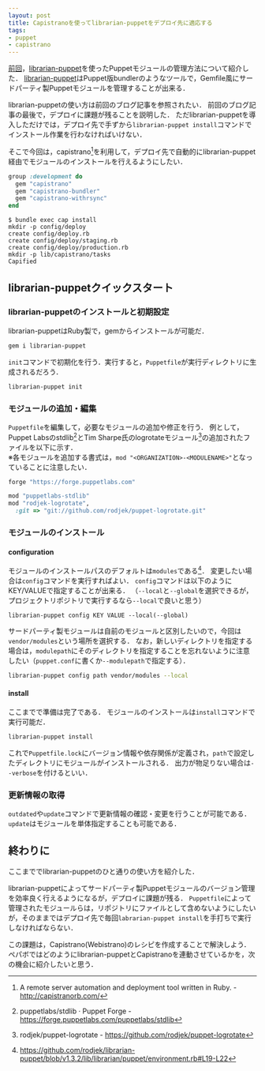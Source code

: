 ```yaml
---
layout: post
title: Capistranoを使ってlibrarian-puppetをデプロイ先に適応する
tags: 
- puppet
- capistrano
---
```

[前回](/2014/10/06/librarian-puppet/)，[librarian-puppet](http://librarian-puppet.com/)を使ったPuppetモジュールの管理方法について紹介した．
[librarian-puppet](http://librarian-puppet.com/)はPuppet版bundlerのようなツールで，Gemfile風にサードパーティ製Puppetモジュールを管理することが出来る．

librarian-puppetの使い方は前回のブログ記事を参照されたい．
前回のブログ記事の最後で，デプロイに課題が残ることを説明した．
ただlibrarian-puppetを導入しただけでは，デプロイ先で手ずから`librarian-puppet install`コマンドでインストール作業を行わなければいけない．

そこで今回は，capistrano[^1]を利用して，デプロイ先で自動的にlibrarian-puppet経由でモジュールのインストールを行えるようにしたい．

```rb
group :development do
  gem "capistrano"
  gem "capistrano-bundler"
  gem "capistrano-withrsync"
end
```

```console
$ bundle exec cap install
mkdir -p config/deploy
create config/deploy.rb
create config/deploy/staging.rb
create config/deploy/production.rb
mkdir -p lib/capistrano/tasks
Capified
```

## librarian-puppetクイックスタート

### librarian-puppetのインストールと初期設定

librarian-puppetはRuby製で，gemからインストールが可能だ．

```sh
gem i librarian-puppet
```

`init`コマンドで初期化を行う．実行すると，`Puppetfile`が実行ディレクトリに生成されるだろう．

```sh
librarian-puppet init
```

### モジュールの追加・編集

`Puppetfile`を編集して，必要なモジュールの追加や修正を行う．
例として，Puppet Labsのstdlib[^3]とTim Sharpe氏のlogrotateモジュール[^4]の追加されたファイルを以下に示す．  
※各モジュールを追加する書式は，`mod "<ORGANIZATION>-<MODULENAME>"`となっていることに注意したい．

```rb
forge "https://forge.puppetlabs.com"

mod "puppetlabs-stdlib"
mod "rodjek-logrotate",
  :git => "git://github.com/rodjek/puppet-logrotate.git"
```

### モジュールのインストール

#### configuration

モジュールのインストールパスのデフォルトは`modules`である[^5]．
変更したい場合は`config`コマンドを実行すればよい．
`config`コマンドは以下のようにKEY/VALUEで指定することが出来る．
（`--local`と`--global`を選択できるが，プロジェクトリポジトリで実行するなら`--local`で良いと思う）

```
librarian-puppet config KEY VALUE --local(--global)
```

サードパーティ製モジュールは自前のモジュールと区別したいので，今回は`vendor/modules`という場所を選択する．
なお，新しいディレクトリを指定する場合は，`modulepath`にそのディレクトリを指定することを忘れないように注意したい（`puppet.conf`に書くか`--modulepath`で指定する）．

```sh
librarian-puppet config path vendor/modules --local
```

#### install

ここまでで準備は完了である．
モジュールのインストールは`install`コマンドで実行可能だ．

```sh
librarian-puppet install
```

これで`Puppetfile.lock`にバージョン情報や依存関係が定義され，`path`で設定したディレクトリにモジュールがインストールされる．
出力が物足りない場合は`--verbose`を付けるといい．

### 更新情報の取得

`outdated`や`update`コマンドで更新情報の確認・変更を行うことが可能である．
`update`はモジュールを単体指定することも可能である．

## 終わりに

ここまででlibrarian-puppetのひと通りの使い方を紹介した．

librarian-puppetによってサードパーティ製Puppetモジュールのバージョン管理を効率良く行えるようになるが，デプロイに課題が残る．
`Puppetfile`によって管理されたモジュールらは，リポジトリにファイルとして含めないようにしたいが，そのままではデプロイ先で毎回`labrarian-puppet install`を手打ちで実行しなければならない．

この課題は，Capistrano(Webistrano)のレシピを作成することで解決しよう．
ペパボではどのようにlibrarian-puppetとCapistranoを連動させているかを，次の機会に紹介したいと思う．

[^1]: A remote server automation and deployment tool written in Ruby. - http://capistranorb.com/
[^2]: Puppet Forge - https://forge.puppetlabs.com
[^3]: puppetlabs/stdlib · Puppet Forge - https://forge.puppetlabs.com/puppetlabs/stdlib
[^4]: rodjek/puppet-logrotate - https://github.com/rodjek/puppet-logrotate
[^5]: https://github.com/rodjek/librarian-puppet/blob/v1.3.2/lib/librarian/puppet/environment.rb#L19-L22
